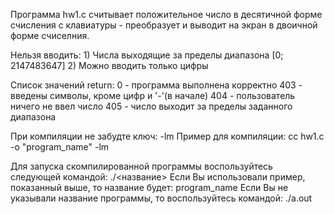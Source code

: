 Программа hw1.c считывает положительное число в десятичной форме счисления с клавиатуры - преобразует и выводит на экран в двоичной форме счиселния.

Нельзя вводить: 1) Числа выходящие за пределы диапазона [0; 2147483647] 2) Можно вводить только цифры

Список значений return: 0 - программа выполнена корректно 403 - введены символы, кроме цифр и '-'(в начале) 404 - пользователь ничего не ввел число 405 - число выходит за пределы заданного диапазона

При компиляции не забудте ключ: -lm Пример для компиляции: cc hw1.c -o "program_name" -lm

Для запуска скомпилированной программы воспользуйтесь следующей командой: ./<название> Если Вы использовали пример, показанный выше, то название будет: program_name Если Вы не указывали название программы, то воспользуйтесь командой: ./a.out